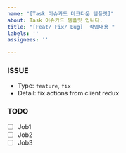 ```yaml
---
name: "[Task 이슈카드 마크다운 템플릿]"
about: Task 이슈카드 템플릿 입니다.
title: "[Feat/ Fix/ Bug]  작업내용 "
labels: ''
assignees: ''

---
```


### ISSUE
 * Type: `feature`, `fix`
 * Detail: fix actions from client redux
 
 ### TODO
- [ ]  Job1
- [ ]  Job2
- [ ]  Job3
